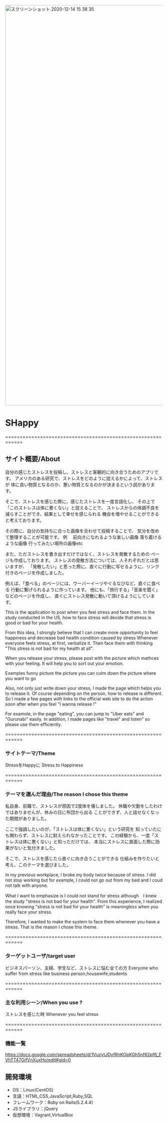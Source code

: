 <img width="1280" alt="スクリーンショット 2020-12-14 15 38 35" src="https://user-images.githubusercontent.com/69827689/102048626-d64b4780-3e22-11eb-8fde-483b9df5c1ea.png">

# SHappy

============================================================
## サイト概要/About

自分の感じたストレスを投稿し、ストレスと客観的に向き合うためのアプリです。
アメリカのある研究で、ストレスをどのように捉えるかによって、ストレスが
体に良い物質となるのか、悪い物質となるのかが決まるという説があります。

そこで、ストレスを感じた際に、感じたストレスを一度言語化し、
その上で「このストレスは体に悪くない」と捉えることで、
ストレスからの体調不良を減らすことができ、結果として幸せを感じられる
機会を増やせることができると考えております。

その際に、自分の気持ちに合った画像を合わせて投稿することで、
気分を改めて整理することが可能です。
例　
前向きになれるような楽しい画像
落ち着けるような画像
行ってみたい場所の画像etc

また、ただストレスを書き出すだけではなく、ストレスを発散するための
ページも作成しております。
ストレスの発散方法については、人それぞれだとは思いますが、
「発散したい」と思った際に、直ぐに行動に写せるように、リンク付きのページを作成しました。

例えば、「食べる」のページには、ウーバーイーツやぐるなびなど、直ぐに食べる
行動に繋げられるように作っています。
他にも、「旅行する」「音楽を聞く」などのページを作成し、
直ぐにストレス発散に動いて頂けるようにしています。

This is the application to post when you feel stress and face them.
In the study conducted in the US, how to face stress will decide 
that stress is good or bad for your health.

From this idea, I strongly believe that I can create more opportunity 
to feel happiness and decrease bad health condition caused by stress
Whenever everyone feels stress, at first, verbalize it.
Then face them with thinking "This stress is not bad for my health at all".

When you release your stress, please post with the picture 
which mathces with your feeling.
It will help you to sort out your emotion.

Examples 
funny picture 
the picture you can culm down 
the picture where you want to go

Also, not only just write down your stress, I made the page 
which helps you to release it.
Of course depending on the person, how to release is different.
So I made a few pages with links to the official web site to
do the action soon after when you feel "I wanna release !"

For examole, in the page "eating", you can jump to 
"Uber eats" and "Gurunabi" easily.
In addition, I made pages like "travel" and listen"
so please use them efficiently.

============================================================

### サイトテーマ/Theme 

StressをHappyに
Stress to Happiness 

============================================================

### テーマを選んだ理由/The reason I chose this theme 

私自身、前職で、ストレスが原因で2度体を壊しました。
休職や欠勤をしたわけではありませんが、休みの日に布団から出る
ことができず、人と話せなくなった期間がありました。

ここで強調したいのが、「ストレスは体に悪くない」という研究を
知っていたにも関わらず、ストレスに耐えられなかったことです。
この経験から、一度「ストレスは体に悪くない」と知っただけでは、
本当にストレスに直面した際に効果がないと気付きました。

そこで、ストレスを感じたら直ぐに向き合うことができる
仕組みを作りたいと考え、このテーマを選びました。

In my previous workplace, I broke my body twice because of stress.
I did not stop working but for example, I could not go out from my
bed and I coud not talk with anyone.

What I want to emphasize is I could not stand for stress
although　I knew the study "stress is not bad for your health".
From this experience, I realized once knowing 
"stress is not bad for your health"
is meaningless when you really face your stress.

Therefore, I wanted to make the system to face them 
whenever you have a stress.
That is the reason I chose this theme.

============================================================

### ターゲットユーザ/target user

ビジネスパーソン、主婦、学生など、ストレスに悩む全ての方
Everyone who suffer from stress like business person,housewife,students

============================================================

### 主な利用シーン/When you use ?

ストレスを感じた時
Whenever you feel stress 

============================================================

### 機能一覧
https://docs.google.com/spreadsheets/d/1VuzytJDyfRnKOpKGh5nf62pf6_FVhTT47GifVnXuxHo/edit#gid=0

## 開発環境
- OS：Linux(CentOS)
- 言語：HTML,CSS,JavaScript,Ruby,SQL
- フレームワーク：Ruby on Rails(5.2.4.4)
- JSライブラリ：jQuery
- 仮想環境：Vagrant,VirtualBox
